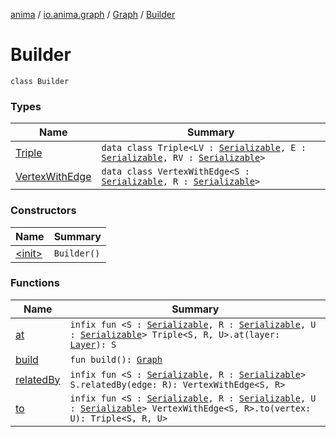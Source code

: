 [anima](../../../index.md) / [io.anima.graph](../../index.md) / [Graph](../index.md) / [Builder](./index.md)

# Builder

`class Builder`

### Types

| Name | Summary |
|---|---|
| [Triple](-triple/index.md) | `data class Triple<LV : `[`Serializable`](https://docs.oracle.com/javase/6/docs/api/java/io/Serializable.html)`, E : `[`Serializable`](https://docs.oracle.com/javase/6/docs/api/java/io/Serializable.html)`, RV : `[`Serializable`](https://docs.oracle.com/javase/6/docs/api/java/io/Serializable.html)`>` |
| [VertexWithEdge](-vertex-with-edge/index.md) | `data class VertexWithEdge<S : `[`Serializable`](https://docs.oracle.com/javase/6/docs/api/java/io/Serializable.html)`, R : `[`Serializable`](https://docs.oracle.com/javase/6/docs/api/java/io/Serializable.html)`>` |

### Constructors

| Name | Summary |
|---|---|
| [&lt;init&gt;](-init-.md) | `Builder()` |

### Functions

| Name | Summary |
|---|---|
| [at](at.md) | `infix fun <S : `[`Serializable`](https://docs.oracle.com/javase/6/docs/api/java/io/Serializable.html)`, R : `[`Serializable`](https://docs.oracle.com/javase/6/docs/api/java/io/Serializable.html)`, U : `[`Serializable`](https://docs.oracle.com/javase/6/docs/api/java/io/Serializable.html)`> Triple<S, R, U>.at(layer: `[`Layer`](../../-layer/index.md)`): S` |
| [build](build.md) | `fun build(): `[`Graph`](../index.md) |
| [relatedBy](related-by.md) | `infix fun <S : `[`Serializable`](https://docs.oracle.com/javase/6/docs/api/java/io/Serializable.html)`, R : `[`Serializable`](https://docs.oracle.com/javase/6/docs/api/java/io/Serializable.html)`> S.relatedBy(edge: R): VertexWithEdge<S, R>` |
| [to](to.md) | `infix fun <S : `[`Serializable`](https://docs.oracle.com/javase/6/docs/api/java/io/Serializable.html)`, R : `[`Serializable`](https://docs.oracle.com/javase/6/docs/api/java/io/Serializable.html)`, U : `[`Serializable`](https://docs.oracle.com/javase/6/docs/api/java/io/Serializable.html)`> VertexWithEdge<S, R>.to(vertex: U): Triple<S, R, U>` |
